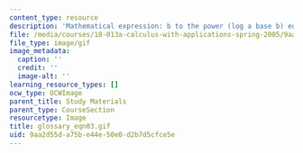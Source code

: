 ```yaml
---
content_type: resource
description: 'Mathematical expression: b to the power (log a base b) equals a.'
file: /media/courses/18-013a-calculus-with-applications-spring-2005/9aa2d55da75be44e50e0d2b7d5cfce5e_glossary_eqn03.gif
file_type: image/gif
image_metadata:
  caption: ''
  credit: ''
  image-alt: ''
learning_resource_types: []
ocw_type: OCWImage
parent_title: Study Materials
parent_type: CourseSection
resourcetype: Image
title: glossary_eqn03.gif
uid: 9aa2d55d-a75b-e44e-50e0-d2b7d5cfce5e
---
```

